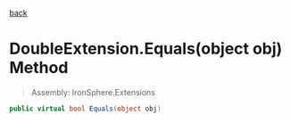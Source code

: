 ﻿

[back](/IronSphere.Extensions/types/DoubleExtension)

# DoubleExtension.Equals(object obj) Method

> Assembly: IronSphere.Extensions

```csharp
public virtual bool Equals(object obj)
```



 